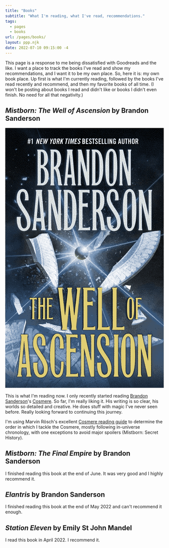 ```yaml
---
title: "Books"
subtitle: "What I'm reading, what I've read, recommendations."
tags:
  - pages
  - books
url: /pages/books/
layout: ppp.njk
date: 2022-07-10 09:15:00 -4
---
```


This page is a response to me being dissatisfied with Goodreads and the like. I want a place to track the books I've read and show my recommendations, and I want it to be my own place. So, here it is: my own book place. Up first is what I'm currently reading, followed by the books I've read recently and recommend, and then my favorite books of all time. (I won't be posting about books I read and didn't like or books I didn't even finish. No need for all that negativity.)

## *Mistborn: The Well of Ascension* by Brandon Sanderson

![The cover of the novel Mistborn: The Well of Ascension. It shows broken decorative tiles swirling around a glowing orb... I think. It's not very clear what the cover is depicting without having finished the book.](/images/mistborn-well-of-ascension.png)

This is what I'm reading now. I only recently started reading [Brandon Sanderson](https://www.brandonsanderson.com/)'s [Cosmere](https://www.brandonsanderson.com/what-is-the-cosmere/). So far, I'm really liking it. His writing is so clear, his worlds so detailed and creative. He does stuff with magic I've never seen before. Really looking forward to continuing this journey.

I'm using Marvin Rösch's excellent [Cosmere reading guide](https://paleocrafter.github.io/reading-order/#/) to determine the order in which I tackle the Cosmere, mostly following in-universe chronology, with one exceptions to avoid major spoilers (Mistborn: Secret History).

## *Mistborn: The Final Empire* by Brandon Sanderson

I finished reading this book at the end of June. It was very good and I highly recommend it.

## *Elantris* by Brandon Sanderson

I finished reading this book at the end of May 2022 and can't recommend it enough.

## *Station Eleven* by Emily St John Mandel

I read this book in April 2022. I recommend it.
